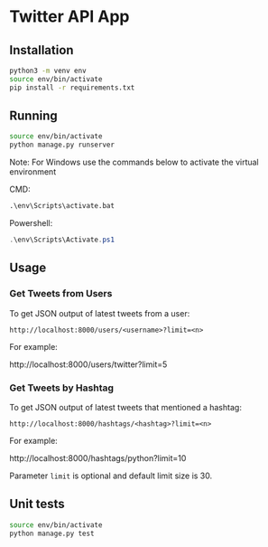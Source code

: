 # Twitter API App

## Installation
```bash
python3 -m venv env
source env/bin/activate
pip install -r requirements.txt
```

## Running
```bash
source env/bin/activate
python manage.py runserver
```

Note: For Windows use the commands below to activate the virtual environment

CMD:
```bat
.\env\Scripts\activate.bat
```
Powershell:
```ps1
.\env\Scripts\Activate.ps1
```

## Usage

### Get Tweets from Users

To get JSON output of latest tweets from a user:

`http://localhost:8000/users/<username>?limit=<n>`

For example:

http://localhost:8000/users/twitter?limit=5

### Get Tweets by Hashtag

To get JSON output of latest tweets that mentioned a hashtag:

`http://localhost:8000/hashtags/<hashtag>?limit=<n>`

For example:

http://localhost:8000/hashtags/python?limit=10

Parameter `limit` is optional and default limit size is 30.

## Unit tests

```bash
source env/bin/activate
python manage.py test
```